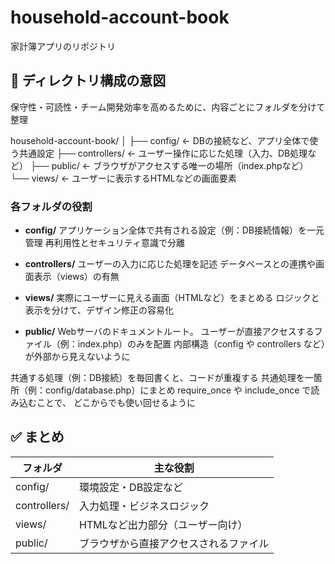 # household-account-book
家計簿アプリのリポジトリ

## 📁 ディレクトリ構成の意図
保守性・可読性・チーム開発効率を高めるために、内容ごとにフォルダを分けて整理

household-account-book/
│
├── config/         ← DBの接続など、アプリ全体で使う共通設定
├── controllers/    ← ユーザー操作に応じた処理（入力、DB処理など）
├── public/         ← ブラウザがアクセスする唯一の場所（index.phpなど）
└── views/          ← ユーザーに表示するHTMLなどの画面要素

### 各フォルダの役割
* **config/**
  アプリケーション全体で共有される設定（例：DB接続情報）を一元管理
  再利用性とセキュリティ意識で分離

* **controllers/**
  ユーザーの入力に応じた処理を記述
  データベースとの連携や画面表示（views）の有無

* **views/**
  実際にユーザーに見える画面（HTMLなど）をまとめる
  ロジックと表示を分けて、デザイン修正の容易化

* **public/**
  Webサーバのドキュメントルート。
  ユーザーが直接アクセスするファイル（例：index.php）のみを配置
  内部構造（config や controllers など）が外部から見えないように


共通する処理（例：DB接続）を毎回書くと、コードが重複する
共通処理を一箇所（例：config/database.php）にまとめ
require_once や include_once で読み込むことで、
どこからでも使い回せるように

## ✅ まとめ

| フォルダ　    | 主な役割                      
|--------------|----------------------------- 
| config/      | 環境設定・DB設定など        
| controllers/ | 入力処理・ビジネスロジック
| views/       | HTMLなど出力部分（ユーザー向け）  
| public/      | ブラウザから直接アクセスされるファイル